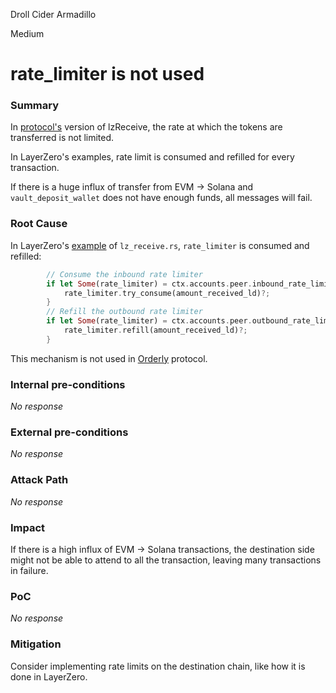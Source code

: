 Droll Cider Armadillo

Medium

# rate_limiter is not used

### Summary

In [protocol's](https://github.com/sherlock-audit/2024-09-orderly-network-solana-contract/blob/main/solana-vault/packages/solana/contracts/programs/solana-vault/src/instructions/oapp_instr/oapp_lz_receive.rs#L75) version of lzReceive, the rate at which the tokens are transferred is not limited.

In LayerZero's examples, rate limit is consumed and refilled for every transaction.

If there is a huge influx of transfer from EVM -> Solana and `vault_deposit_wallet` does not have enough funds, all messages will fail. 

### Root Cause

In LayerZero's [example](https://github.com/LayerZero-Labs/devtools/blob/9b70e96248fcb4d8772678ea7c4b74da6cc2bc0e/examples/oft-solana/programs/oft/src/instructions/lz_receive.rs#L101) of `lz_receive.rs`, `rate_limiter` is consumed and refilled:

```rust
        // Consume the inbound rate limiter
        if let Some(rate_limiter) = ctx.accounts.peer.inbound_rate_limiter.as_mut() {
            rate_limiter.try_consume(amount_received_ld)?;
        }
        // Refill the outbound rate limiter
        if let Some(rate_limiter) = ctx.accounts.peer.outbound_rate_limiter.as_mut() {
            rate_limiter.refill(amount_received_ld)?;
        }
```

This mechanism is not used in [Orderly](https://github.com/sherlock-audit/2024-09-orderly-network-solana-contract/blob/main/solana-vault/packages/solana/contracts/programs/solana-vault/src/instructions/oapp_instr/oapp_lz_receive.rs#L75) protocol.

### Internal pre-conditions

_No response_

### External pre-conditions

_No response_

### Attack Path

_No response_

### Impact

If there is a high influx of EVM -> Solana transactions, the destination side might not be able to attend to all the transaction, leaving many transactions in failure.

### PoC

_No response_

### Mitigation

Consider implementing rate limits on the destination chain, like how it is done in LayerZero.